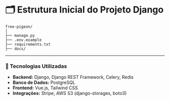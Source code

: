 # 🗂️ Estrutura Inicial do Projeto Django

```
free-pigeon/
│
├── manage.py
├── .env.example
├── requirements.txt
├── docs/
```

---

### 🧰 Tecnologias Utilizadas
- **Backend:** Django, Django REST Framework, Celery, Redis  
- **Banco de Dados:** PostgreSQL  
- **Frontend:** Vue.js, Tailwind CSS  
- **Integrações:** Stripe, AWS S3 (django-storages, boto3)

